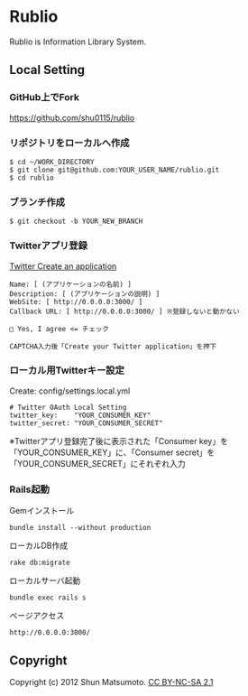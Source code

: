 # Rublio

Rublio is Information Library System.

## Local Setting

### GitHub上でFork

https://github.com/shu0115/rublio

### リポジトリをローカルへ作成

    $ cd ~/WORK_DIRECTORY
    $ git clone git@github.com:YOUR_USER_NAME/rublio.git
    $ cd rublio

### ブランチ作成

    $ git checkout -b YOUR_NEW_BRANCH

### Twitterアプリ登録

<a href="https://dev.twitter.com/apps/new" target="_blank">Twitter Create an application</a>

    Name: [ (アプリケーションの名前) ]
    Description: [ (アプリケーションの説明) ]
    WebSite: [ http://0.0.0.0:3000/ ]
    Callback URL: [ http://0.0.0.0:3000/ ] ※登録しないと動かない

    □ Yes, I agree <= チェック

    CAPTCHA入力後「Create your Twitter application」を押下

### ローカル用Twitterキー設定

Create: config/settings.local.yml

    # Twitter OAuth Local Setting
    twitter_key:    "YOUR_CONSUMER_KEY"
    twitter_secret: "YOUR_CONSUMER_SECRET"

※Twitterアプリ登録完了後に表示された「Consumer key」を「YOUR_CONSUMER_KEY」に、「Consumer secret」を「YOUR_CONSUMER_SECRET」にそれぞれ入力

### Rails起動

Gemインストール

    bundle install --without production

ローカルDB作成

    rake db:migrate

ローカルサーバ起動

    bundle exec rails s

ページアクセス

    http://0.0.0.0:3000/

## Copyright

Copyright (c) 2012 Shun Matsumoto. <a href="http://creativecommons.org/licenses/by-nc-sa/2.1/jp/" target="_blank">CC BY-NC-SA 2.1</a>
